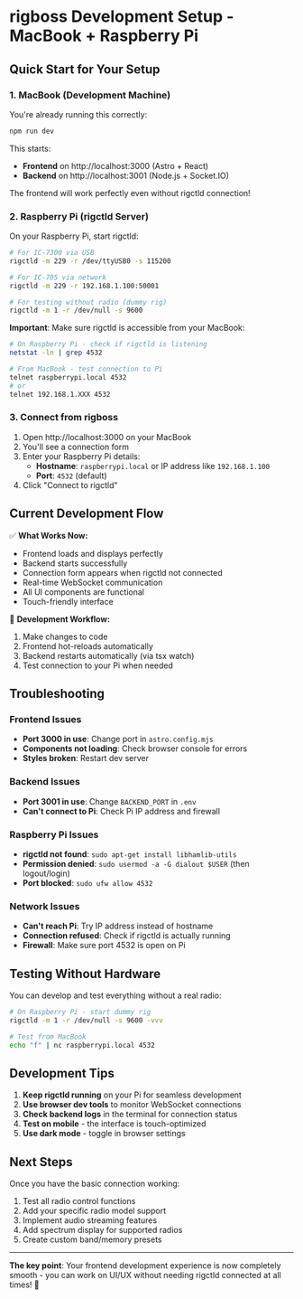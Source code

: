 # rigboss Development Setup - MacBook + Raspberry Pi

## Quick Start for Your Setup

### 1. MacBook (Development Machine)
You're already running this correctly:
```bash
npm run dev
```

This starts:
- **Frontend** on http://localhost:3000 (Astro + React)
- **Backend** on http://localhost:3001 (Node.js + Socket.IO)

The frontend will work perfectly even without rigctld connection!

### 2. Raspberry Pi (rigctld Server)

On your Raspberry Pi, start rigctld:

```bash
# For IC-7300 via USB
rigctld -m 229 -r /dev/ttyUSB0 -s 115200

# For IC-705 via network
rigctld -m 229 -r 192.168.1.100:50001

# For testing without radio (dummy rig)
rigctld -m 1 -r /dev/null -s 9600
```

**Important**: Make sure rigctld is accessible from your MacBook:
```bash
# On Raspberry Pi - check if rigctld is listening
netstat -ln | grep 4532

# From MacBook - test connection to Pi
telnet raspberrypi.local 4532
# or
telnet 192.168.1.XXX 4532
```

### 3. Connect from rigboss

1. Open http://localhost:3000 on your MacBook
2. You'll see a connection form
3. Enter your Raspberry Pi details:
   - **Hostname**: `raspberrypi.local` or IP address like `192.168.1.100`
   - **Port**: `4532` (default)
4. Click "Connect to rigctld"

## Current Development Flow

✅ **What Works Now:**
- Frontend loads and displays perfectly
- Backend starts successfully 
- Connection form appears when rigctld not connected
- Real-time WebSocket communication
- All UI components are functional
- Touch-friendly interface

🔄 **Development Workflow:**
1. Make changes to code
2. Frontend hot-reloads automatically
3. Backend restarts automatically (via tsx watch)
4. Test connection to your Pi when needed

## Troubleshooting

### Frontend Issues
- **Port 3000 in use**: Change port in `astro.config.mjs`
- **Components not loading**: Check browser console for errors
- **Styles broken**: Restart dev server

### Backend Issues  
- **Port 3001 in use**: Change `BACKEND_PORT` in `.env`
- **Can't connect to Pi**: Check Pi IP address and firewall

### Raspberry Pi Issues
- **rigctld not found**: `sudo apt-get install libhamlib-utils`
- **Permission denied**: `sudo usermod -a -G dialout $USER` (then logout/login)
- **Port blocked**: `sudo ufw allow 4532`

### Network Issues
- **Can't reach Pi**: Try IP address instead of hostname
- **Connection refused**: Check if rigctld is actually running
- **Firewall**: Make sure port 4532 is open on Pi

## Testing Without Hardware

You can develop and test everything without a real radio:

```bash
# On Raspberry Pi - start dummy rig
rigctld -m 1 -r /dev/null -s 9600 -vvv

# Test from MacBook
echo "f" | nc raspberrypi.local 4532
```

## Development Tips

1. **Keep rigctld running** on your Pi for seamless development
2. **Use browser dev tools** to monitor WebSocket connections
3. **Check backend logs** in the terminal for connection status
4. **Test on mobile** - the interface is touch-optimized
5. **Use dark mode** - toggle in browser settings

## Next Steps

Once you have the basic connection working:
1. Test all radio control functions
2. Add your specific radio model support
3. Implement audio streaming features
4. Add spectrum display for supported radios
5. Create custom band/memory presets

---

**The key point**: Your frontend development experience is now completely smooth - you can work on UI/UX without needing rigctld connected at all times! 🎉
